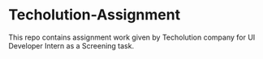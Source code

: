 # Techolution-Assignment

This repo contains assignment work given by Techolution company for UI Developer Intern as a Screening task.
